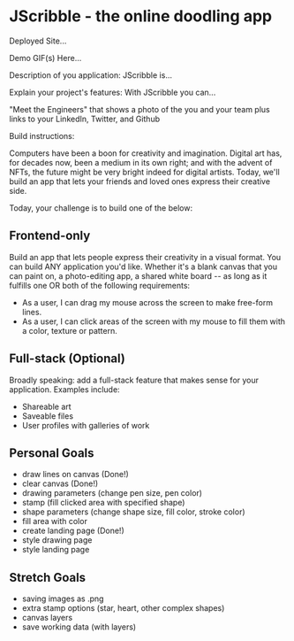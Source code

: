 # JScribble - the online doodling app

Deployed Site...

Demo GIF(s) Here...

Description of you application:
JScribble is...

Explain your project's features:
With JScribble you can...

"Meet the Engineers" that shows a photo of the you and your team plus links to your LinkedIn, Twitter, and Github

Build instructions:



Computers have been a boon for creativity and imagination. Digital art has, for decades now, been a medium in its own right; and with the advent of NFTs, the future might be very bright indeed for digital artists. Today, we'll build an app that lets your friends and loved ones express their creative side.

Today, your challenge is to build one of the below:

## Frontend-only

Build an app that lets people express their creativity in a visual format. You can build ANY application you'd like. Whether it's a blank canvas that you can paint on, a photo-editing app, a shared white board -- as long as it fulfills one OR both of the following requirements:

- As a user, I can drag my mouse across the screen to make free-form lines.
- As a user, I can click areas of the screen with my mouse to fill them with a color, texture or pattern.

## Full-stack (Optional)

Broadly speaking: add a full-stack feature that makes sense for your application. Examples include:

- Shareable art
- Saveable files
- User profiles with galleries of work


## Personal Goals
- draw lines on canvas (Done!)
- clear canvas (Done!)
- drawing parameters (change pen size, pen color)
- stamp (fill clicked area with specified shape)
- shape parameters (change shape size, fill color, stroke color)
- fill area with color
- create landing page (Done!)
- style drawing page
- style landing page

## Stretch Goals
- saving images as .png
- extra stamp options (star, heart, other complex shapes)
- canvas layers
- save working data (with layers)